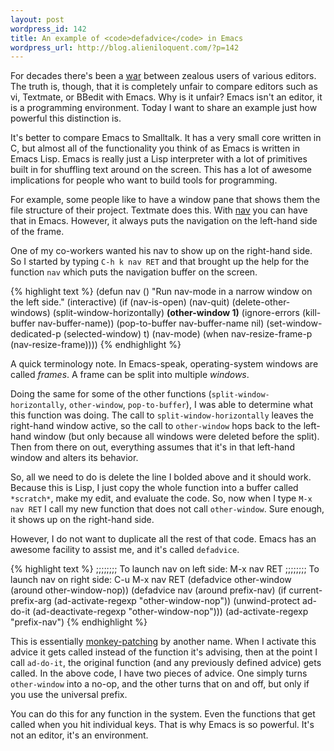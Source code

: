 ```yaml
---
layout: post
wordpress_id: 142
title: An example of <code>defadvice</code> in Emacs
wordpress_url: http://blog.alieniloquent.com/?p=142
---
```

For decades there's been a [war][1] between zealous users of various editors.
The truth is, though, that it is completely unfair to compare editors such as
vi, Textmate, or BBedit with Emacs. Why is it unfair? Emacs isn't an editor,
it is a programming environment. Today I want to share an example just how
powerful this distinction is.

It's better to compare Emacs to Smalltalk. It has a very small core written in
C, but almost all of the functionality you think of as Emacs is written in
Emacs Lisp. Emacs is really just a Lisp interpreter with a lot of primitives
built in for shuffling text around on the screen. This has a lot of awesome
implications for people who want to build tools for programming.

For example, some people like to have a window pane that shows them the file
structure of their project. Textmate does this. With [nav][2] you can have
that in Emacs. However, it always puts the navigation on the left-hand side of
the frame.

One of my co-workers wanted his nav to show up on the right-hand side. So I
started by typing `C-h k nav RET` and that brought up the help for the
function `nav` which puts the navigation buffer on the screen.

{% highlight text %}
(defun nav ()
  "Run nav-mode in a narrow window on the left side."
  (interactive)
  (if (nav-is-open)
      (nav-quit)
    (delete-other-windows)
    (split-window-horizontally)
    **(other-window 1)**
    (ignore-errors (kill-buffer nav-buffer-name))
    (pop-to-buffer nav-buffer-name nil)
    (set-window-dedicated-p (selected-window) t)
    (nav-mode)
    (when nav-resize-frame-p
      (nav-resize-frame))))
{% endhighlight %}

A quick terminology note. In Emacs-speak, operating-system windows are called
_frames_. A frame can be split into multiple _windows_.

Doing the same for some of the other functions (`split-window-horizontally`,
`other-window`, `pop-to-buffer`), I was able to determine what this function
was doing. The call to `split-window-horizontally` leaves the right-hand
window active, so the call to `other-window` hops back to the left-hand window
(but only because all windows were deleted before the split). Then from there
on out, everything assumes that it's in that left-hand window and alters its
behavior.

So, all we need to do is delete the line I bolded above and it should work.
Because this is Lisp, I just copy the whole function into a buffer called
`*scratch*`, make my edit, and evaluate the code. So, now when I type `M-x nav
RET` I call my new function that does not call `other-window`. Sure enough, it
shows up on the right-hand side.

However, I do not want to duplicate all the rest of that code. Emacs has an
awesome facility to assist me, and it's called `defadvice`.

{% highlight text %}
;;;;;;;; To launch nav on left side: M-x nav RET
;;;;;;;; To launch nav on right side: C-u M-x nav RET
(defadvice other-window (around other-window-nop))
(defadvice nav (around prefix-nav)
  (if current-prefix-arg
      (ad-activate-regexp "other-window-nop"))
  (unwind-protect
      ad-do-it
    (ad-deactivate-regexp "other-window-nop")))
(ad-activate-regexp "prefix-nav")
{% endhighlight %}

This is essentially [monkey-patching][3] by another name. When I activate this
advice it gets called instead of the function it's advising, then at the point
I call `ad-do-it`, the original function (and any previously defined advice)
gets called. In the above code, I have two pieces of advice. One simply turns
`other-window` into a no-op, and the other turns that on and off, but only if
you use the universal prefix.

You can do this for any function in the system. Even the functions that get
called when you hit individual keys. That is why Emacs is so powerful. It's
not an editor, it's an environment.

   [1]: http://en.wikipedia.org/wiki/Editor_war

   [2]: http://code.google.com/p/emacs-nav/

   [3]: http://en.wikipedia.org/wiki/Monkey_patch

